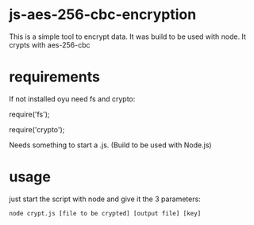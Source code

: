# js-aes-256-cbc-encryption
This is a simple tool to encrypt data. It was build to be used with node. It crypts with aes-256-cbc


# requirements
If not installed oyu need fs and crypto:

require('fs');

require('crypto');

Needs something to start a .js. (Build to be used with Node.js)


# usage
just start the script with node and give it the 3 parameters:
```
node crypt.js [file to be crypted] [output file] [key]
```
